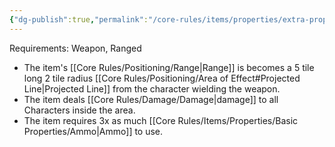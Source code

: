 ```yaml
---
{"dg-publish":true,"permalink":"/core-rules/items/properties/extra-properties/scatter/"}
---
```


Requirements: Weapon, Ranged

- The item's [[Core Rules/Positioning/Range\|Range]] is becomes a 5 tile long 2 tile radius [[Core Rules/Positioning/Area of Effect#Projected Line\|Projected Line]] from the character wielding the weapon.
- The item deals [[Core Rules/Damage/Damage\|damage]] to all Characters inside the area.
- The item requires 3x as much [[Core Rules/Items/Properties/Basic Properties/Ammo\|Ammo]] to use.
